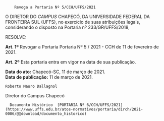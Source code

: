        Revoga a Portaria Nº 5/CCH/UFFS/2021  

O DIRETOR DO *CAMPUS* CHAPECÓ, DA UNIVERSIDADE FEDERAL DA FRONTEIRA SUL (UFFS), no exercício de suas atribuições legais, considerando o disposto na Portaria nº 233/GR/UFFS/2018,

 RESOLVE:

 **Art. 1º** Revogar a Portaria Portaria Nº 5 / 2021 - CCH de 11 de fevereiro de 2021.

  

 **Art. 2º** Esta portaria entra em vigor na data de sua publicação.

   **Data do ato:** Chapecó-SC, 11 de março de 2021.   
 **Data de publicação:**  11 de março de 2021. 

    Roberto Mauro Dallagnol   
 Diretor do Campus Chapecó 

      Documento Histórico  [PORTARIA Nº 6/CCH/UFFS/2021](https://www.uffs.edu.br/atos-normativos/portaria/dirch/2021-0006/@@download/documento_historico)     
      